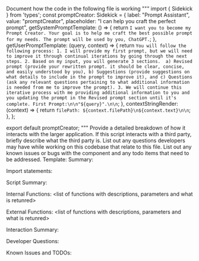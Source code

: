 Document how the code in the following file is working
"""
import { Sidekick } from 'types';
const promptCreator: Sidekick = {
  label: "Prompt Assistant",
  value: "promptCreator",
  placeholder: "I can help you craft the perfect prompt",
  getSystemPromptTemplate: () => {
    return `I want you to become my Prompt Creator. Your goal is to help me craft the best possible prompt for my needs. The prompt will be used by you, ChatGPT.`;
  },
  getUserPromptTemplate: (query, context) => {
    return `
     You will follow the following process:
    1. I will provide my first prompt, but we will need to improve it through continual iterations by going through the next steps.
    2. Based on my input, you will generate 3 sections. 
    a) Revised prompt (provide your rewritten prompt. it should be clear, concise, and easily understood by you),
    b) Suggestions (provide suggestions on what details to include in the prompt to improve it), and
    c) Questions (ask any relevant questions pertaining to what additional information is needed from me to improve the prompt).
    3. We will continue this iterative process with me providing additional information to you and you updating the prompt in the Revised prompt section until it's complete.
    First Prompt:\n\n"${query}".\n\n
    `;
  },
  contextStringRender: (context) => {
    return `filePath: ${context.filePath}\n${context.text}\n\n`;
  },
};

export default promptCreator;
"""
Provide a detailed breakdown of how it interacts with the larger application. 
If this script interacts with a third party, briefly describe what the third party is. 
List out any questions developers may have while working on this codebase that relate to this file.
List out any known issues or bugs with the component and any todo items that need to be addressed.
Template:
Summary:
<brief overview of the file and all its major components>

Import statements:
<describe the imports and dependencies>

Script Summary:
<Summary of file>

Internal Functions:
<list of functions with descriptions, parameters and what is retunred>

External Functions:
<list of functions with descriptions, parameters and what is retunred>

Interaction Summary:
<a summary of how the file could interact with the rest of the application>

Developer Questions:
<a list of questions Developers working with this component may have the following questions when debugging>

Known Issues and TODOs:
<a list of known issues and TODOs for this file>
